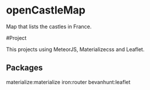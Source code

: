 # openCastleMap

Map that lists the castles in France.

#Project

This projects using MeteorJS, Materializecss and Leaflet.

## Packages

materialize:materialize
iron:router
bevanhunt:leaflet
